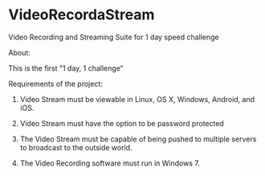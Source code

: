 VideoRecordaStream
==================

Video Recording and Streaming Suite for 1 day speed challenge


About:

This is the first "1 day, 1 challenge"

Requirements of the project:

1. Video Stream must be viewable in Linux, OS X, Windows, Android, and iOS.

2. Video Stream must have the option to be password protected

3. The Video Stream must be capable of being pushed to multiple servers to broadcast to the outside world.

4. The Video Recording software must run in Windows 7.
